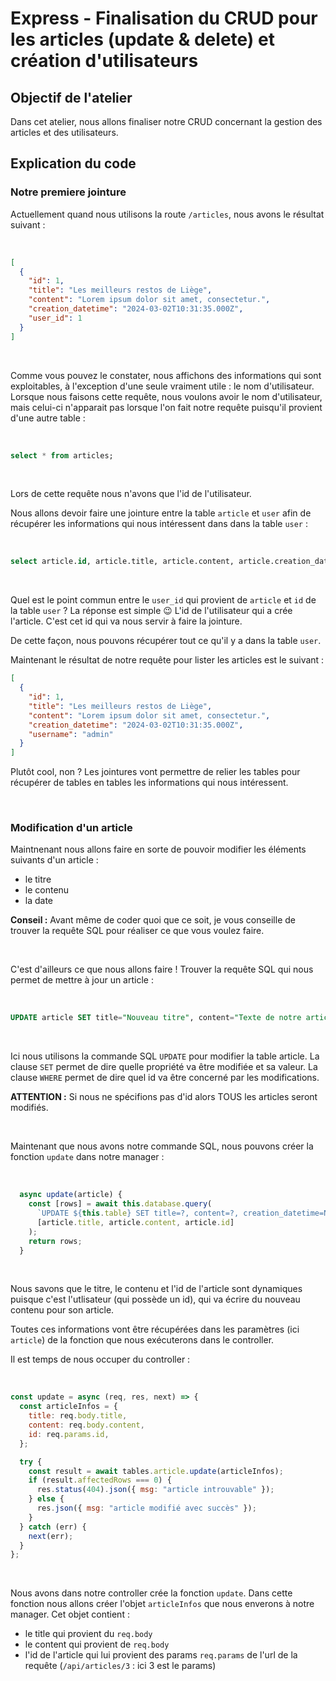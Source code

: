 # Express - Finalisation du CRUD pour les articles (update & delete) et création d'utilisateurs

## Objectif de l'atelier

Dans cet atelier, nous allons finaliser notre CRUD concernant la gestion des articles et des utilisateurs.

## Explication du code

### Notre premiere jointure

Actuellement quand nous utilisons la route `/articles`, nous avons le résultat suivant :

<br />

```json
[
  {
    "id": 1,
    "title": "Les meilleurs restos de Liège",
    "content": "Lorem ipsum dolor sit amet, consectetur.",
    "creation_datetime": "2024-03-02T10:31:35.000Z",
    "user_id": 1
  }
]
```

<br />

Comme vous pouvez le constater, nous affichons des informations qui sont exploitables, à l'exception d'une seule vraiment utile : le nom d'utilisateur.
Lorsque nous faisons cette requête, nous voulons avoir le nom d'utilisateur, mais celui-ci n'apparait pas lorsque l'on fait notre requête puisqu'il provient d'une autre table :

<br />

```SQL
select * from articles;
```

<br />

Lors de cette requête nous n'avons que l'id de l'utilisateur.

Nous allons devoir faire une jointure entre la table `article` et `user` afin de récupérer les informations qui nous intéressent dans dans la table `user` :

<br />

```sql
select article.id, article.title, article.content, article.creation_datetime, user.username from ${this.table} JOIN user ON article.user_id = user.id
```

<br />

Quel est le point commun entre le `user_id` qui provient de `article` et `id` de la table `user` ?
La réponse est simple 😉 L'id de l'utilisateur qui a crée l'article. C'est cet id qui va nous servir à faire la jointure.

De cette façon, nous pouvons récupérer tout ce qu'il y a dans la table `user`.

Maintenant le résultat de notre requête pour lister les articles est le suivant :

```json
[
  {
    "id": 1,
    "title": "Les meilleurs restos de Liège",
    "content": "Lorem ipsum dolor sit amet, consectetur.",
    "creation_datetime": "2024-03-02T10:31:35.000Z",
    "username": "admin"
  }
]
```

Plutôt cool, non ?
Les jointures vont permettre de relier les tables pour récupérer de tables en tables les informations qui nous intéressent.

<br />

### Modification d'un article

Maintnenant nous allons faire en sorte de pouvoir modifier les éléments suivants d'un article :
- le titre
- le contenu
- la date

**Conseil :** Avant même de coder quoi que ce soit, je vous conseille de trouver la requête SQL pour réaliser ce que vous voulez faire.

<br />

C'est d'ailleurs ce que nous allons faire ! Trouver la requête SQL qui nous permet de mettre à jour un article :

<br />

```sql
UPDATE article SET title="Nouveau titre", content="Texte de notre article", creation_datetime=NOW() WHERE id=3
```
<br />

Ici nous utilisons la commande SQL `UPDATE` pour modifier la table article.
La clause `SET` permet de dire quelle propriété va être modifiée et sa valeur.
La clause `WHERE` permet de dire quel id va être concerné par les modifications.

**ATTENTION :** Si nous ne spécifions pas d'id alors TOUS les articles seront modifiés.

<br />

Maintenant que nous avons notre commande SQL, nous pouvons créer la fonction `update` dans notre manager :

<br />

```js
  async update(article) {
    const [rows] = await this.database.query(
      `UPDATE ${this.table} SET title=?, content=?, creation_datetime=NOW() WHERE id=?`,
      [article.title, article.content, article.id]
    );
    return rows;
  }
```

<br />

Nous savons que le titre, le contenu et l'id de l'article sont dynamiques puisque c'est l'utlisateur (qui possède un id), qui va écrire du nouveau contenu pour son article.

Toutes ces informations vont être récupérées dans les paramètres (ici `article`) de la fonction que nous exécuterons dans le controller.

Il est temps de nous occuper du controller :

<br />

```js
const update = async (req, res, next) => {
  const articleInfos = {
    title: req.body.title,
    content: req.body.content,
    id: req.params.id,
  };

  try {
    const result = await tables.article.update(articleInfos);
    if (result.affectedRows === 0) {
      res.status(404).json({ msg: "article introuvable" });
    } else {
      res.json({ msg: "article modifié avec succès" });
    }
  } catch (err) {
    next(err);
  }
};
```

<br />

Nous avons dans notre controller crée la fonction `update`.
Dans cette fonction nous allons créer l'objet `articleInfos` que nous enverons à notre manager.
Cet objet contient :
- le title qui provient du `req.body`
- le content qui provient de `req.body`
- l'id de l'article qui lui provient des params `req.params` de l'url de la requête (`/api/articles/3` : ici 3 est le params)
